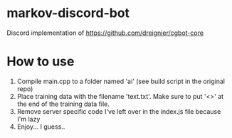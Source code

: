 # markov-discord-bot
Discord implementation of https://github.com/dreignier/cgbot-core 
# How to use
1. Compile main.cpp to a folder named 'ai' (see build script in the original repo)
2. Place training data with the filename 'text.txt'. Make sure to put '<<EOF>>' at the end of the training data file.
3. Remove server specific code I've left over in the index.js file because I'm lazy
4. Enjoy... I guess..
